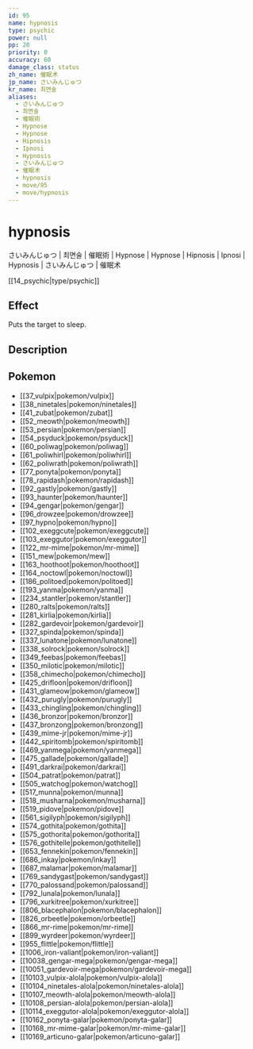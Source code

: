 ```yaml
---
id: 95
name: hypnosis
type: psychic
power: null
pp: 20
priority: 0
accuracy: 60
damage_class: status
zh_name: 催眠术
jp_name: さいみんじゅつ
kr_name: 최면술
aliases:
  - さいみんじゅつ
  - 최면술
  - 催眠術
  - Hypnose
  - Hypnose
  - Hipnosis
  - Ipnosi
  - Hypnosis
  - さいみんじゅつ
  - 催眠术
  - hypnosis
  - move/95
  - move/hypnosis
---
```

# hypnosis
    
さいみんじゅつ | 최면술 | 催眠術 | Hypnose | Hypnose | Hipnosis | Ipnosi | Hypnosis | さいみんじゅつ | 催眠术

[[14_psychic|type/psychic]]

## Effect

Puts the target to sleep.

## Description



## Pokemon

- [[37_vulpix|pokemon/vulpix]]
- [[38_ninetales|pokemon/ninetales]]
- [[41_zubat|pokemon/zubat]]
- [[52_meowth|pokemon/meowth]]
- [[53_persian|pokemon/persian]]
- [[54_psyduck|pokemon/psyduck]]
- [[60_poliwag|pokemon/poliwag]]
- [[61_poliwhirl|pokemon/poliwhirl]]
- [[62_poliwrath|pokemon/poliwrath]]
- [[77_ponyta|pokemon/ponyta]]
- [[78_rapidash|pokemon/rapidash]]
- [[92_gastly|pokemon/gastly]]
- [[93_haunter|pokemon/haunter]]
- [[94_gengar|pokemon/gengar]]
- [[96_drowzee|pokemon/drowzee]]
- [[97_hypno|pokemon/hypno]]
- [[102_exeggcute|pokemon/exeggcute]]
- [[103_exeggutor|pokemon/exeggutor]]
- [[122_mr-mime|pokemon/mr-mime]]
- [[151_mew|pokemon/mew]]
- [[163_hoothoot|pokemon/hoothoot]]
- [[164_noctowl|pokemon/noctowl]]
- [[186_politoed|pokemon/politoed]]
- [[193_yanma|pokemon/yanma]]
- [[234_stantler|pokemon/stantler]]
- [[280_ralts|pokemon/ralts]]
- [[281_kirlia|pokemon/kirlia]]
- [[282_gardevoir|pokemon/gardevoir]]
- [[327_spinda|pokemon/spinda]]
- [[337_lunatone|pokemon/lunatone]]
- [[338_solrock|pokemon/solrock]]
- [[349_feebas|pokemon/feebas]]
- [[350_milotic|pokemon/milotic]]
- [[358_chimecho|pokemon/chimecho]]
- [[425_drifloon|pokemon/drifloon]]
- [[431_glameow|pokemon/glameow]]
- [[432_purugly|pokemon/purugly]]
- [[433_chingling|pokemon/chingling]]
- [[436_bronzor|pokemon/bronzor]]
- [[437_bronzong|pokemon/bronzong]]
- [[439_mime-jr|pokemon/mime-jr]]
- [[442_spiritomb|pokemon/spiritomb]]
- [[469_yanmega|pokemon/yanmega]]
- [[475_gallade|pokemon/gallade]]
- [[491_darkrai|pokemon/darkrai]]
- [[504_patrat|pokemon/patrat]]
- [[505_watchog|pokemon/watchog]]
- [[517_munna|pokemon/munna]]
- [[518_musharna|pokemon/musharna]]
- [[519_pidove|pokemon/pidove]]
- [[561_sigilyph|pokemon/sigilyph]]
- [[574_gothita|pokemon/gothita]]
- [[575_gothorita|pokemon/gothorita]]
- [[576_gothitelle|pokemon/gothitelle]]
- [[653_fennekin|pokemon/fennekin]]
- [[686_inkay|pokemon/inkay]]
- [[687_malamar|pokemon/malamar]]
- [[769_sandygast|pokemon/sandygast]]
- [[770_palossand|pokemon/palossand]]
- [[792_lunala|pokemon/lunala]]
- [[796_xurkitree|pokemon/xurkitree]]
- [[806_blacephalon|pokemon/blacephalon]]
- [[826_orbeetle|pokemon/orbeetle]]
- [[866_mr-rime|pokemon/mr-rime]]
- [[899_wyrdeer|pokemon/wyrdeer]]
- [[955_flittle|pokemon/flittle]]
- [[1006_iron-valiant|pokemon/iron-valiant]]
- [[10038_gengar-mega|pokemon/gengar-mega]]
- [[10051_gardevoir-mega|pokemon/gardevoir-mega]]
- [[10103_vulpix-alola|pokemon/vulpix-alola]]
- [[10104_ninetales-alola|pokemon/ninetales-alola]]
- [[10107_meowth-alola|pokemon/meowth-alola]]
- [[10108_persian-alola|pokemon/persian-alola]]
- [[10114_exeggutor-alola|pokemon/exeggutor-alola]]
- [[10162_ponyta-galar|pokemon/ponyta-galar]]
- [[10168_mr-mime-galar|pokemon/mr-mime-galar]]
- [[10169_articuno-galar|pokemon/articuno-galar]]

